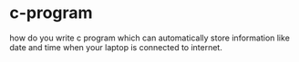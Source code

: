 # c-program
how do you write  c program which can automatically store information like date and time when your laptop is connected to internet.
